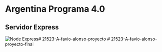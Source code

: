 # Argentina Programa 4.0

## Servidor Express

![Node Express](https://somospnt.com/images/blog/zojuy79lo3fn3qdt7g6p.png)#   2 1 5 2 3 - A - f a v i o - a l o n s o - p r o y e c t o  
 #   2 1 5 2 3 - A - f a v i o - a l o n s o - p r o y e c t o - f i n a l  
 
